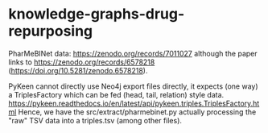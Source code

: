 # knowledge-graphs-drug-repurposing

PharMeBINet data: https://zenodo.org/records/7011027 although the paper links to https://zenodo.org/records/6578218 (https://doi.org/10.5281/zenodo.6578218).

PyKeen cannot directly use Neo4j export files directly, it expects (one way) a TriplesFactory which can be fed (head, tail, relation) style data. https://pykeen.readthedocs.io/en/latest/api/pykeen.triples.TriplesFactory.html
Hence, we have the src/extract/pharmebinet.py actually processing the "raw" TSV data into a triples.tsv (among other files).

